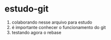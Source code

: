 # estudo-git

1. colaborando nesse arquivo para estudo
2. é importante conhecer o funcionamento do git 
3. testando agora o rebase

